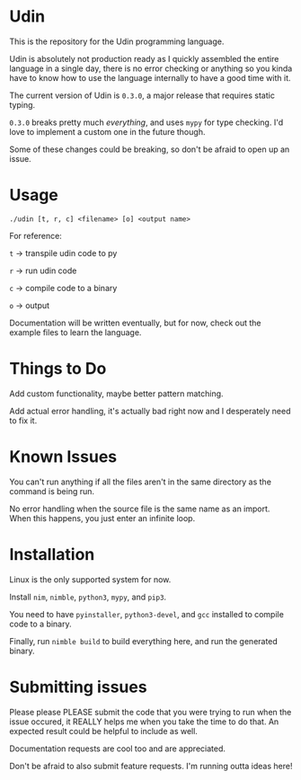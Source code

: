 # Udin
This is the repository for the Udin programming language.

Udin is absolutely not production ready as I quickly assembled the entire language in a single day, there is no error checking or anything so you kinda have to know how to use the language internally to have a good time with it.

The current version of Udin is `0.3.0`, a major release that requires static typing.

`0.3.0` breaks pretty much *everything*, and uses `mypy` for type checking. I'd love to implement a custom one in the future though.

Some of these changes could be breaking, so don't be afraid to open up an issue.

# Usage
`./udin [t, r, c] <filename> [o] <output name>`

For reference:

`t` -> transpile udin code to py

`r` -> run udin code

`c` -> compile code to a binary

`o` -> output

Documentation will be written eventually, but for now, check out the example files to learn the language.

# Things to Do
Add custom functionality, maybe better pattern matching.

Add actual error handling, it's actually bad right now and I desperately need to fix it.

# Known Issues
You can't run anything if all the files aren't in the same directory as the command is being run.

No error handling when the source file is the same name as an import. When this happens, you just enter an infinite loop.

# Installation
Linux is the only supported system for now.

Install `nim`, `nimble`, `python3`, `mypy`, and `pip3`.

You need to have `pyinstaller`, `python3-devel`, and `gcc` installed to compile code to a binary.

Finally, run `nimble build` to build everything here, and run the generated binary.

# Submitting issues
Please please PLEASE submit the code that you were trying to run when the issue occured, it REALLY helps me when you take the time to do that. An expected result could be helpful to include as well.

Documentation requests are cool too and are appreciated.

Don't be afraid to also submit feature requests. I'm running outta ideas here!
